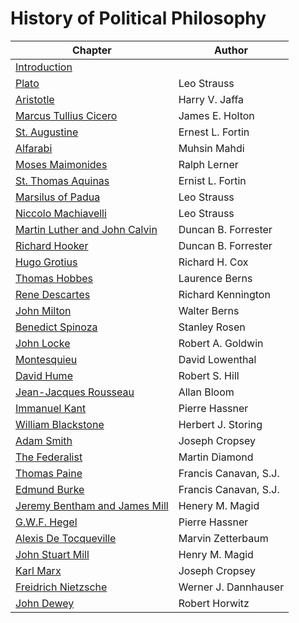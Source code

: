 # History of Political Philosophy

|Chapter|Author|
|-------|------|
|[Introduction](./Introduction.md)||
|[Plato](./Plato.md)|Leo Strauss|
|[Aristotle](./Aristotle.md)|Harry V. Jaffa|
|[Marcus Tullius Cicero](./Cicero.md)|James E. Holton|
|[St. Augustine](./Agustine.md)|Ernest L. Fortin|
|[Alfarabi](./Alfarabi.md)|Muhsin Mahdi|
|[Moses Maimonides](./Maimonides.md)|Ralph Lerner|
|[St. Thomas Aquinas](./Aquinas.md)|Ernist L. Fortin|
|[Marsilus of Padua](./Padua.md)|Leo Strauss|
|[Niccolo Machiavelli](./Machiavelli.md)|Leo Strauss|
|[Martin Luther and John Calvin](./Luther_Calvin.md)|Duncan B. Forrester|
|[Richard Hooker](./Hooker.md)|Duncan B. Forrester|
|[Hugo Grotius](./Grotius.md)|Richard H. Cox|
|[Thomas Hobbes](./Hobbes.md)|Laurence Berns|
|[Rene Descartes](./Descartes.md)|Richard Kennington|
|[John Milton](./Milton.md)|Walter Berns|
|[Benedict Spinoza](./Spinoza.md)|Stanley Rosen|
|[John Locke](./Locke.md)|Robert A. Goldwin|
|[Montesquieu](./Montesquieu.md)|David Lowenthal|
|[David Hume](./Hume.md)|Robert S. Hill|
|[Jean-Jacques Rousseau](./Rosseau.md)|Allan Bloom|
|[Immanuel Kant](./Kant.md)|Pierre Hassner|
|[William Blackstone](./Blackstone.md)|Herbert J. Storing|
|[Adam Smith](./Smith.md)|Joseph Cropsey|
|[The Federalist](./Federalist.md)|Martin Diamond|
|[Thomas Paine](./Paine.md)|Francis Canavan, S.J.|
|[Edmund Burke](./Burke.md)|Francis Canavan, S.J.|
|[Jeremy Bentham and James Mill](./Bentham_Mill.md)|Henery M. Magid|
|[G.W.F. Hegel](./Hegel.md)|Pierre Hassner|
|[Alexis De Tocqueville](./Tocqueville.md)|Marvin Zetterbaum|
|[John Stuart Mill](./Mill.md)|Henry M. Magid|
|[Karl Marx](./Marx.md)|Joseph Cropsey|
|[Freidrich Nietzsche](./Nietzsche.md)|Werner J. Dannhauser|
|[John Dewey](./Dewey.md)|Robert Horwitz|